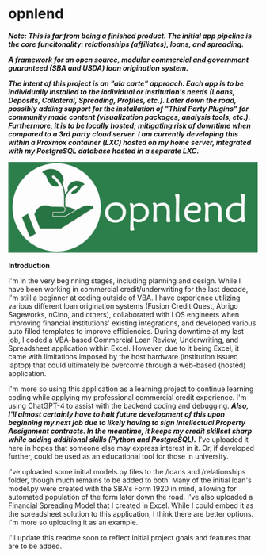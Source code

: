 # opnlend
**_*Note: This is far from being a finished product. The initial app pipeline is the core funcitonality: relationships (affiliates), loans, and spreading.*_**

**_A framework for an open source, modular commercial and government guaranteed (SBA and USDA) loan origination system._**

**_The intent of this project is an "ala carte" approach. Each app is to be individually installed to the individual or institution's needs (Loans, Deposits, Collateral, Spreading, Profiles, etc.). Later down the road, possibly adding support for the installation of "Third Party Plugins" for community made content (visualization packages, analysis tools, etc.).  Furthermore, it is to be locally hosted; mitigating risk of downtime when compared to a 3rd party cloud server. I am currently developing this within a Proxmox container (LXC) hosted on my home server, integrated with my PostgreSQL database hosted in a separate LXC._**

![opnlend-logo-banner](media/images/opnlend-logo-banner.jpg)

**Introduction**

I'm in the very beginning stages, including planning and design. While I have been working in commercial credit/underwriting for the last decade, I'm still a beginner at coding outside of VBA. I have experience utilizing various different loan origination systems (Fusion Credit Quest, Abrigo Sageworks, nCino, and others), collaborated with LOS engineers when improving financial institutions' existing integrations, and developed various auto filled templates to improve efficiencies. During downtime at my last job, I coded a VBA-based Commercial Loan Review, Underwriting, and Spreadsheet application within Excel. However, due to it being Excel, it came with limitations imposed by the host hardware (institution issued laptop) that could ultimately be overcome through a web-based (hosted) application.

I'm more so using this application as a learning project to continue learning coding while applying my professional commercial credit experience. I'm using ChatGPT-4 to assist with the backend coding and debugging. **_Also, I'll almost certainly have to halt future development of this upon beginning my next job due to likely having to sign Intellectual Property Assignment contracts. In the meantime, it keeps my credit skillset sharp while adding additional skills (Python and PostgreSQL)._** I've uploaded it here in hopes that someone else may express interest in it. Or, if developed further, could be used as an educational tool for those in university.

I've uploaded some initial models.py files to the /loans and /relationships folder, though much remains to be added to both. Many of the initial loan's model.py were created with the SBA's Form 1920 in mind, allowing for automated population of the form later down the road. I've also uploaded a Financial Spreading Model that I created in Excel. While I could embed it as the spreadsheet solution to this application, I think there are better options. I'm more so uploading it as an example.

I'll update this readme soon to reflect initial project goals and features that are to be added.
